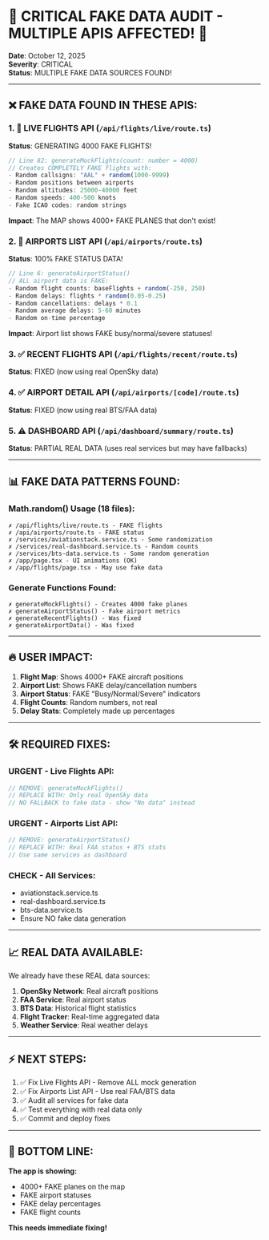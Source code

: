 # 🚨 CRITICAL FAKE DATA AUDIT - MULTIPLE APIS AFFECTED! 🚨

**Date**: October 12, 2025  
**Severity**: CRITICAL  
**Status**: MULTIPLE FAKE DATA SOURCES FOUND!

---

## ❌ FAKE DATA FOUND IN THESE APIS:

### 1. 🚫 **LIVE FLIGHTS API** (`/api/flights/live/route.ts`)
**Status**: GENERATING 4000 FAKE FLIGHTS!
```typescript
// Line 82: generateMockFlights(count: number = 4000)
// Creates COMPLETELY FAKE flights with:
- Random callsigns: "AAL" + random(1000-9999)
- Random positions between airports
- Random altitudes: 25000-40000 feet
- Random speeds: 400-500 knots
- Fake ICAO codes: random strings
```
**Impact**: The MAP shows 4000+ FAKE PLANES that don't exist!

### 2. 🚫 **AIRPORTS LIST API** (`/api/airports/route.ts`) 
**Status**: 100% FAKE STATUS DATA!
```typescript
// Line 6: generateAirportStatus()
// ALL airport data is FAKE:
- Random flight counts: baseFlights + random(-250, 250)
- Random delays: flights * random(0.05-0.25)
- Random cancellations: delays * 0.1
- Random average delays: 5-60 minutes
- Random on-time percentage
```
**Impact**: Airport list shows FAKE busy/normal/severe statuses!

### 3. ✅ **RECENT FLIGHTS API** (`/api/flights/recent/route.ts`)
**Status**: FIXED (now using real OpenSky data)

### 4. ✅ **AIRPORT DETAIL API** (`/api/airports/[code]/route.ts`)
**Status**: FIXED (now using real BTS/FAA data)

### 5. ⚠️ **DASHBOARD API** (`/api/dashboard/summary/route.ts`)
**Status**: PARTIAL REAL DATA (uses real services but may have fallbacks)

---

## 📊 FAKE DATA PATTERNS FOUND:

### Math.random() Usage (18 files):
```
✗ /api/flights/live/route.ts - FAKE flights
✗ /api/airports/route.ts - FAKE status
✗ /services/aviationstack.service.ts - Some randomization
✗ /services/real-dashboard.service.ts - Random counts
✗ /services/bts-data.service.ts - Some random generation
✗ /app/page.tsx - UI animations (OK)
✗ /app/flights/page.tsx - May use fake data
```

### Generate Functions Found:
```
✗ generateMockFlights() - Creates 4000 fake planes
✗ generateAirportStatus() - Fake airport metrics
✗ generateRecentFlights() - Was fixed
✗ generateAirportData() - Was fixed
```

---

## 🔥 USER IMPACT:

1. **Flight Map**: Shows 4000+ FAKE aircraft positions
2. **Airport List**: Shows FAKE delay/cancellation numbers
3. **Airport Status**: FAKE "Busy/Normal/Severe" indicators
4. **Flight Counts**: Random numbers, not real
5. **Delay Stats**: Completely made up percentages

---

## 🛠️ REQUIRED FIXES:

### URGENT - Live Flights API:
```typescript
// REMOVE: generateMockFlights()
// REPLACE WITH: Only real OpenSky data
// NO FALLBACK to fake data - show "No data" instead
```

### URGENT - Airports List API:
```typescript
// REMOVE: generateAirportStatus()
// REPLACE WITH: Real FAA status + BTS stats
// Use same services as dashboard
```

### CHECK - All Services:
- aviationstack.service.ts
- real-dashboard.service.ts
- bts-data.service.ts
- Ensure NO fake data generation

---

## 📈 REAL DATA AVAILABLE:

We already have these REAL data sources:
1. **OpenSky Network**: Real aircraft positions
2. **FAA Service**: Real airport status
3. **BTS Data**: Historical flight statistics
4. **Flight Tracker**: Real-time aggregated data
5. **Weather Service**: Real weather delays

---

## ⚡ NEXT STEPS:

1. ✅ Fix Live Flights API - Remove ALL mock generation
2. ✅ Fix Airports List API - Use real FAA/BTS data
3. ✅ Audit all services for fake data
4. ✅ Test everything with real data only
5. ✅ Commit and deploy fixes

---

## 🎯 BOTTOM LINE:

**The app is showing:**
- 4000+ FAKE planes on the map
- FAKE airport statuses
- FAKE delay percentages
- FAKE flight counts

**This needs immediate fixing!**
